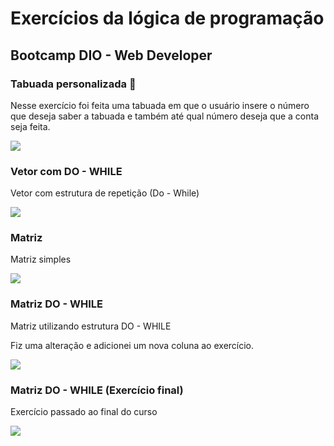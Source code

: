 # Exercícios da lógica de programação

## Bootcamp DIO - Web Developer



### Tabuada personalizada 🧮

Nesse exercício foi feita uma tabuada em que o usuário insere o número que deseja saber a tabuada e também até qual número deseja que a conta seja feita.

![](C:\Workspace\logica-programacao-DIO\tabuada-personalizada.jpg)



### Vetor com DO - WHILE

Vetor com estrutura de repetição (Do - While)

![](C:\Workspace\logica-programacao-DIO\vetor-do-while.jpg)



### Matriz

Matriz simples

![](C:\Workspace\logica-programacao-DIO\exemplo-matriz.jpg)



### Matriz DO - WHILE

Matriz utilizando estrutura DO - WHILE

Fiz uma alteração e adicionei um nova coluna ao exercício.

![](C:\Workspace\logica-programacao-DIO\matriz-do-while.jpg)



### Matriz DO - WHILE (Exercício final)

Exercício passado ao final do curso

![](C:\Workspace\logica-programacao-DIO\matriz-do-while-prova.jpg)

